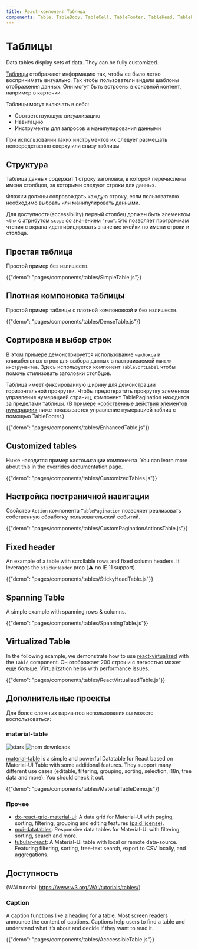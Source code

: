 ```yaml
---
title: React-компонент Таблица
components: Table, TableBody, TableCell, TableFooter, TableHead, TablePagination, TableRow, TableSortLabel
---
```


# Таблицы

<p class="description">Data tables display sets of data. They can be fully customized.</p>

[Таблицы](https://material.io/design/components/data-tables.html) отображают информацию так, чтобы ее было легко воспринимать визуально. Так чтобы пользователи видели шаблоны отображения данных. Они могут быть встроены в основной контент, например в карточки.

Таблицы могут включать в себя:

- Соответствующую визуализацию
- Навигацию
- Инструменты для запросов и манипулирования данными

При использовании таких инструментов их следует размещать непосредственно сверху или снизу таблицы.

## Структура

Таблица данных содержит 1 строку заголовка, в которой перечислены имена столбцов, за которыми следуют строки для данных.

Флажки должны сопровождать каждую строку, если пользователю необходимо выбрать или манипулировать данными.

Для доступности(accessibility) первый столбец должен быть элементом `<th>` с атрибутом `scope` со значением `"row"`. Это позволяет программам чтения с экрана идентифицировать значение ячейки по имени строки и столбца.

## Простая таблица

Простой пример без излишеств.

{{"demo": "pages/components/tables/SimpleTable.js"}}

## Плотная компоновка таблицы

Простой пример таблицы с плотной компоновкой и без излишеств.

{{"demo": "pages/components/tables/DenseTable.js"}}

## Сортировка и выбор строк

В этом примере демонстрируется использование `чекбокса` и кликабельных строк для выбора данных в настраиваемой `панели инструментов`. Здесь используется компонент `TableSortLabel` чтобы помочь стилизовать заголовки столбцов.

Таблица имеет фиксированную ширину для демонстрации горизонтальной прокрутки. Чтобы предотвратить прокрутку элементов управления нумерацией страниц, компонент TablePagination находится за пределами таблицы. (В [примерe «собственные действия элементов нумерации»](#custom-table-pagination-action) ниже показывается управление нумерацией таблиц с помощью TableFooter.)

{{"demo": "pages/components/tables/EnhancedTable.js"}}

## Customized tables

Ниже находится пример кастомизации компонента. You can learn more about this in the [overrides documentation page](/customization/components/).

{{"demo": "pages/components/tables/CustomizedTables.js"}}

## Настройка постраничной навигации

Свойство `Action` компонента `TablePagination` позволяет реализовать собственную обработку пользовательский событий.

{{"demo": "pages/components/tables/CustomPaginationActionsTable.js"}}

## Fixed header

An example of a table with scrollable rows and fixed column headers. It leverages the `stickyHeader` prop (⚠️ no IE 11 support).

{{"demo": "pages/components/tables/StickyHeadTable.js"}}

## Spanning Table

A simple example with spanning rows & columns.

{{"demo": "pages/components/tables/SpanningTable.js"}}

## Virtualized Table

In the following example, we demonstrate how to use [react-virtualized](https://github.com/bvaughn/react-virtualized) with the `Table` component. Он отображает 200 строк и c легкостью может еще больше. Virtualization helps with performance issues.

{{"demo": "pages/components/tables/ReactVirtualizedTable.js"}}

## Дополнительные проекты

Для более сложных вариантов использования вы можете воспользоваться:

### material-table

![stars](https://img.shields.io/github/stars/mbrn/material-table.svg?style=social&label=Stars) ![npm downloads](https://img.shields.io/npm/dm/material-table.svg)

[material-table](https://github.com/mbrn/material-table) is a simple and powerful Datatable for React based on Material-UI Table with some additional features. They support many different use cases (editable, filtering, grouping, sorting, selection, i18n, tree data and more). You should check it out.

{{"demo": "pages/components/tables/MaterialTableDemo.js"}}

### Прочее

- [dx-react-grid-material-ui](https://devexpress.github.io/devextreme-reactive/react/grid/): A data grid for Material-UI with paging, sorting, filtering, grouping and editing features ([paid license](https://js.devexpress.com/licensing/)).
- [mui-datatables](https://github.com/gregnb/mui-datatables): Responsive data tables for Material-UI with filtering, sorting, search and more.
- [tubular-react](https://github.com/unosquare/tubular-react): A Material-UI table with local or remote data-source. Featuring filtering, sorting, free-text search, export to CSV locally, and aggregations.

## Доступность

(WAI tutorial: https://www.w3.org/WAI/tutorials/tables/)

### Caption

A caption functions like a heading for a table. Most screen readers announce the content of captions. Captions help users to find a table and understand what it’s about and decide if they want to read it.

{{"demo": "pages/components/tables/AcccessibleTable.js"}}